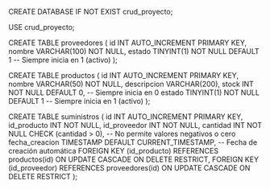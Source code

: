 CREATE DATABASE IF NOT EXIST crud_proyecto;

USE crud_proyecto;


CREATE TABLE proveedores (
    id INT AUTO_INCREMENT PRIMARY KEY,
    nombre VARCHAR(100) NOT NULL,
    estado TINYINT(1) NOT NULL DEFAULT 1 -- Siempre inicia en 1 (activo)
);

CREATE TABLE productos (
    id INT AUTO_INCREMENT PRIMARY KEY,
    nombre VARCHAR(50) NOT NULL,
    descripcion VARCHAR(200),
    stock INT NOT NULL DEFAULT 0, -- Siempre inicia en 0
    estado TINYINT(1) NOT NULL DEFAULT 1 -- Siempre inicia en 1 (activo)
);

CREATE TABLE suministros (
    id INT AUTO_INCREMENT PRIMARY KEY,
    id_producto INT NOT NULL,
    id_proveedor INT NOT NULL,
    cantidad INT NOT NULL CHECK (cantidad > 0), -- No permite valores negativos o cero
    fecha_creacion TIMESTAMP DEFAULT CURRENT_TIMESTAMP, -- Fecha de creación automática
    FOREIGN KEY (id_producto) REFERENCES productos(id) ON UPDATE CASCADE ON DELETE RESTRICT,
    FOREIGN KEY (id_proveedor) REFERENCES proveedores(id) ON UPDATE CASCADE ON DELETE RESTRICT
);
